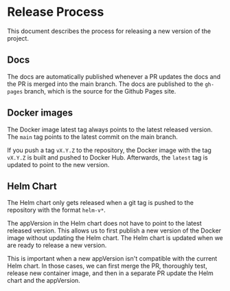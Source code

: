 # Release Process

This document describes the process for releasing a new version of the project.

## Docs
The docs are automatically published whenever a PR updates the docs and the PR is merged into the main branch. The docs are published to the `gh-pages` branch, which is the source for the Github Pages site.

## Docker images
The Docker image latest tag always points to the latest released version.
The `main` tag points to the latest commit on the main branch.

If you push a tag `vX.Y.Z` to the repository, the Docker image with the tag `vX.Y.Z`
is built and pushed to Docker Hub. Afterwards, the `latest` tag is updated to point to the new version.

## Helm Chart
The Helm chart only gets released when a git tag is pushed to the repository with
the format `helm-v*`.

The appVersion in the Helm chart does not have to point to the latest released version. This allows us to first publish a new version of the Docker image without updating the Helm chart. The Helm chart is updated when we are ready to release a new version.

This is important when a new appVersion isn't compatible with the current Helm chart.
In those cases, we can first merge the PR, thoroughly test, release new container image, and then in a separate PR update the Helm chart and the appVersion.